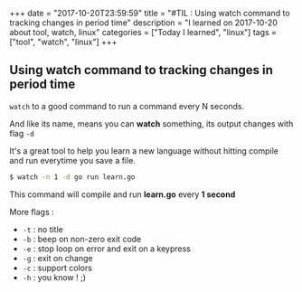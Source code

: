+++
date = "2017-10-20T23:59:59"
title = "#TIL : Using watch command to tracking changes in period time"
description = "I learned on 2017-10-20 about tool, watch, linux"
categories = ["Today I learned", "linux"]
tags = ["tool", "watch", "linux"]
+++



## Using watch command to tracking changes in period time

`watch` to a good command to run a command every N seconds.

And like its name, means you can **watch** something, its output changes with flag `-d`

It's a great tool to help you learn a new language without hitting compile and run everytime you save a file.

```bash
$ watch -n 1 -d go run learn.go
```

This command will compile and run **learn.go** every **1 second**

More flags :

- `-t` : no title
- `-b` : beep on non-zero exit code
- `-e` : stop loop on error and exit on a keypress
- `-g` : exit on change
- `-c` : support colors
- `-h` : you know ! ;)
